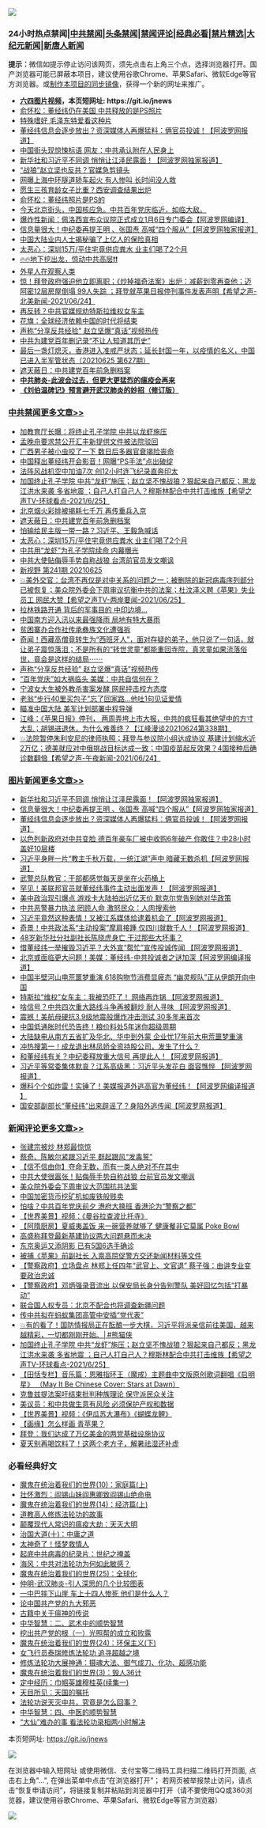 ![](https://raw.githubusercontent.com/fqnews/bnews/master/64photo/fqnews-qr.jpg)

<div id="tt">
<h3>24小时热点禁闻|<a href="#%E4%B8%AD%E5%85%B1%E7%A6%81%E9%97%BB%E6%9B%B4%E5%A4%9A%E6%96%87%E7%AB%A0">中共禁闻</a>|<a href="#%E5%9B%BE%E7%89%87%E6%96%B0%E9%97%BB%E6%9B%B4%E5%A4%9A%E6%96%87%E7%AB%A0">头条禁闻</a>|<a href="#%E6%96%B0%E9%97%BB%E8%AF%84%E8%AE%BA%E6%9B%B4%E5%A4%9A%E6%96%87%E7%AB%A0">禁闻评论|<a href="#%E5%BF%85%E7%9C%8B%E7%BB%8F%E5%85%B8%E5%A5%BD%E6%96%87">经典必看|<a href="/video.md#%E7%A6%81%E7%89%87%E7%B2%BE%E9%80%89">禁片精选</a>|<a href="https://github.com/fqnews/djy/blob/master/gb/nf1351518.md#1">大纪元新闻</a>|<a href="https://github.com/fqnews/ntdtv/blob/master/gb/prog204.md#1">新唐人新闻</a></h3>
<div><b>提示：</b>微信如提示停止访问该网页，须先点击右上角三个点，选择浏览器打开。国产浏览器可能已屏蔽本项目，建议使用谷歌Chrome、苹果Safari、微软Edge等官方浏览器。或<a href="https://github.com/fqnews/bnews/blob/master/%E5%88%B6%E4%BD%9Cgit%E7%A6%81%E9%97%BB%E9%95%9C%E5%83%8F.md">制作本项目的同步镜像</a>，获得一个新的网址来推广。</div>
<ul>
<li><b><a href="http://d1.bdrive.tk/64.mp4" target="_blank">六四图片视频</a>，本页短网址: https://git.io/jnews</b></li>
<li><a href="/cbnews/20210625/1573844.md">俞怀松：董经纬仍在美国 中共释放的是PS照片</a></li>
<li><a href="/cnnews/20210625/1573882.md">特殊嗜好 毛泽东特爱看这种片</a></li>
<li><a href="/topimagenews/20210625/1574040.md">董经纬信息会逐步放出？资深媒体人再爆猛料：俩官员投诚！【阿波罗网报道】</a></li>
<li><a href="/cnnews/20210625/1574004.md">中国街头现惊悚标语 网友：中共承认附在人民身上</a></li>
<li><a href="/topimagenews/20210625/1574189.md">新华社和习近平不同调 悄悄让江泽民露面！【阿波罗网独家报道】</a></li>
<li><a href="/comments/20210625/1573853.md">“战狼”赵立坚也反共？官媒急剪镜头</a></li>
<li><a href="/cbnews/20210625/1573933.md">网曝上海中环隧道轿车起火 有人惨叫 长时间没人救</a></li>
<li><a href="/cnnews/20210625/1573911.md">愿生三孩育龄女子比重？西安调查结果出炉</a></li>
<li><a href="/cbnews/20210625/1574020.md">俞怀松：董经纬照片是PS的</a></li>
<li><a href="/bannedvideo/20210625/1574224.md">今天北京街头，中国核应急。中共百年党庆临近，如临大敌。</a></li>
<li><a href="/cnnews/20210625/1574348.md">爆炸性新闻：佩洛西宣布众议院正式成立1月6日专门委会【阿波罗网编译】</a></li>
<li><a href="/topimagenews/20210625/1574140.md">信息量很大！中纪委再提王明 、张国焘 高喊“四个服从”【阿波罗网独家报道】</a></li>
<li><a href="/cbnews/20210625/1574041.md">中国大陆业内人士揭秘骗了上亿人的保险真相</a></li>
<li><a href="/cbnews/20210625/1574390.md">太恶心：深圳15万/平住宅竟供应粪水 业主们喝了2个月</a></li>
<li><a href="/bannedvideo/20210625/1573909.md">🔥🔥地下挖出龙，惊动中共高层❗❗</a></li>
<li><a href="/cnnews/20210625/1573910.md">外星人在观察人类</a></li>
<li><a href="/comments/20210625/1574036.md">惊！拜登政府强迫他立即离职；《炒掉福奇法案》出炉：减薪到零再查他；迈阿密12层房屋倒塌 99人失踪 ；拜登就苹果日报停刊事件发表声明【希望之声-北美新闻-2021/06/24】</a></li>
<li><a href="/cnnews/20210625/1574238.md">再反转？中共官媒规劝特斯拉维权女车主</a></li>
<li><a href="/comments/20210625/1573866.md">花旗：全球经济依赖中国的时代将结束</a></li>
<li><a href="/cbnews/20210625/1574143.md">声称“分享反共经验" 赵立坚爆“真话”视频热传</a></li>
<li><a href="/cnnews/20210625/1574108.md">中共为建党百年删记录“不让人知道其历史”</a></li>
<li><a href="/bannedvideo/20210625/1574187.md">最后一盏灯熄灭，香港进入准戒严状态；延长封国一年，以疫情的名义，中国已进入半军管状态（20210625 第627期）</a></li>
<li><a href="/cbnews/20210625/1574392.md">遮天蔽日：中共建党百年前急删档案</a></li>
<li><b><a href="/comments/20200211/1275071.md" target="_blank">中共肺炎-此波会过去，但更大更猛烈的瘟疫会再来</a></b></li>
<li><b><a href="/comments/20200207/1272816.md" target="_blank">《刘伯温碑记》预言避开武汉肺炎的妙招（修订版）</a></b></li>
</ul>
</div>

<div class="catlist">
<h3><a href="/cbnews/" target="_blank">中共禁闻</a><span><a href="/cbnews/" target="_blank" rel="nofollow">更多文章>></a></span></h3>
<ul>
<li><a href="/cbnews/20210626/1574551.md" target="_blank">加教育厅长曝：将终止孔子学院 中共以龙虾施压</a></li>
<li><a href="/cbnews/20210626/1574550.md" target="_blank">孟晚舟要求禁公开汇丰新提供文件被法院驳回</a></li>
<li><a href="/cbnews/20210626/1574516.md" target="_blank">广西男子被小虫咬了一下 数日后多器官衰竭险丧命</a></li>
<li><a href="/cbnews/20210626/1574515.md" target="_blank">中国释出董经纬开会影音！网曝“PS手法”点出破绽</a></li>
<li><a href="/cbnews/20210626/1574483.md" target="_blank">法阵风战机空中加油7次 创12小时连飞纪录直奔印太</a></li>
<li><a href="/comments/20210626/1574482.md" target="_blank">加国终止孔子学院 中共“龙虾”施压；赵立坚不愧战狼？狠起来自己都反；黑龙江洪水来袭  多省地震 ；自己人打自己人？穆斯林配合中共打击维族【希望之声TV-环球看点-2021/6/25】</a></li>
<li><a href="/cbnews/20210625/1574409.md" target="_blank">北京烟火彩排被揭耗七千万 再传重兵入京</a></li>
<li><a href="/cbnews/20210625/1574392.md" target="_blank">遮天蔽日：中共建党百年前急删档案</a></li>
<li><a href="/cbnews/20210625/1574391.md" target="_blank">怕输给民主版一带一路？习近平、王毅急喊话</a></li>
<li><a href="/cbnews/20210625/1574390.md" target="_blank">太恶心：深圳15万/平住宅竟供应粪水 业主们喝了2个月</a></li>
<li><a href="/cbnews/20210625/1574366.md" target="_blank">中共用“龙虾”为孔子学院续命 内幕曝光</a></li>
<li><a href="/cbnews/20210625/1574365.md" target="_blank">中共大使贴侮辱手势自称战狼 台湾前官员发文嘲讽</a></li>
<li><a href="/comments/20210625/1574360.md" target="_blank">新视野 第241期 20210625</a></li>
<li><a href="/comments/20210625/1574345.md" target="_blank">💥美外交官：台湾不再仅是对中关系的问题之一；被删除的新冠病毒序列部分已被恢复；美众院外委会下周审议抗衡中共的法案；杜汶泽义聘《苹果》失业员工 网民大赞【希望之声TV-两岸要闻-2021/06/25】</a></li>
<li><a href="/cbnews/20210625/1574344.md" target="_blank">拉林铁路开通 背后的军事目的 中印边境…</a></li>
<li><a href="/cbnews/20210625/1574268.md" target="_blank">中国南方迎入汛以来最强降雨 局地有特大暴雨</a></li>
<li><a href="/cbnews/20210625/1574267.md" target="_blank">贫困寨办合作社传承彝族文化遭强拆</a></li>
<li><a href="/comments/20210625/1574258.md" target="_blank">奇闻！西藏高僧竟转生为“西班牙人”，面对存疑的弟子，他只说了一句话，就让弟子震惊落泪；不是所有的“转世灵童”都能重回寺院，真灵童如果流落俗世，竟会是这样的结局⋯⋯</a></li>
<li><a href="/cbnews/20210625/1574143.md" target="_blank">声称“分享反共经验&#8221; 赵立坚爆“真话”视频热传</a></li>
<li><a href="/cbnews/20210625/1574124.md" target="_blank">“百年党庆”如大祸临头 美媒：中共自信何在？</a></li>
<li><a href="/cbnews/20210625/1574123.md" target="_blank">宁波女大生被外教杀害案发酵 网民抨击校方态度</a></li>
<li><a href="/cbnews/20210625/1574122.md" target="_blank">老翁“步行40里买包子”忘了回家路…他吐1句见证爱情</a></li>
<li><a href="/cbnews/20210625/1574117.md" target="_blank">瞄准中国大陆 美军计划部署中程导弹</a></li>
<li><a href="/cbnews/20210625/1574116.md" target="_blank">江峰：《苹果日报》停刊， 两周弄垮上市大报，中共的疯狂看其绝望中的方寸大乱；胡锡进退休，为什么难善终？【江峰漫谈20210624第338期】</a></li>
<li><a href="/comments/20210625/1574100.md" target="_blank">💥法院暂停朱利安尼的律师执照；拜登与参议院小组达成协议 基建计划缩水近2万亿；德美就应对中俄挑战目标达成一致；中国疫苗起反效果？4国接种后确诊数翻倍【希望之声-午夜新闻-2021/06/24】</a></li>

</ul>
</div>
<div class="catlist">
<h3><a href="/topimagenews/" target="_blank">图片新闻</a><span><a href="/topimagenews/" target="_blank" rel="nofollow">更多文章>></a></span></h3>
<ul>
<li><a href="/topimagenews/20210625/1574189.md" target="_blank">新华社和习近平不同调 悄悄让江泽民露面！【阿波罗网独家报道】</a></li>
<li><a href="/topimagenews/20210625/1574140.md" target="_blank">信息量很大！中纪委再提王明 、张国焘 高喊“四个服从”【阿波罗网独家报道】</a></li>
<li><a href="/topimagenews/20210625/1574040.md" target="_blank">董经纬信息会逐步放出？资深媒体人再爆猛料：俩官员投诚！【阿波罗网报道】</a></li>
<li><a href="/topimagenews/20210624/1573598.md" target="_blank">以色列新政府对中共变脸 德百年豪车厂被中收购6年破产 你敢住？中28小时盖好10层楼</a></li>
<li><a href="/topimagenews/20210624/1573398.md" target="_blank">习近平身畔一片“教主千秋万载，一统江湖”声中 暗藏无数杀机【阿波罗网报道】</a></li>
<li><a href="/topimagenews/20210624/1573292.md" target="_blank">武警总队教官：干部都感觉每天是坐在火药桶上</a></li>
<li><a href="/topimagenews/20210623/1572879.md" target="_blank">罕见！美联邦官员就董经纬事件主动出面发声！【阿波罗网报道】</a></li>
<li><a href="/topimagenews/20210623/1572841.md" target="_blank">美中政治现引爆点 游戏卡大陆拍出近亿天价 默克尔党告别她对华政策</a></li>
<li><a href="/topimagenews/20210623/1572689.md" target="_blank">中共恶警暴力执法 罔顾人命 激怒民众：人肉搜索他</a></li>
<li><a href="/topimagenews/20210623/1572656.md" target="_blank">习近平竟然这种表情！又被江系媒体给逮着机会了【阿波罗网报道】</a></li>
<li><a href="/topimagenews/20210623/1572594.md" target="_blank">奇景！中共政法系“主动投案”摩肩接踵 仅四川就数千人！【阿波罗网报道】</a></li>
<li><a href="/topimagenews/20210623/1572334.md" target="_blank">48岁新华社分社副社长陈晓虎身亡 干过那些大坏事？</a></li>
<li><a href="/topimagenews/20210622/1571979.md" target="_blank">借董经纬一举摧毁习近平？大外宣“帮忙”宣传投诚传闻 【阿波罗网报道】</a></li>
<li><a href="/topimagenews/20210622/1571863.md" target="_blank">北京或面临更大问题！美媒：董经纬-中共投诚者之谜加深【阿波罗网编译报道】</a></li>
<li><a href="/topimagenews/20210621/1571349.md" target="_blank">中国半壁河山电荒噩梦重演 618购物节消费显疲态 “幽灵舰队”正从伊朗开向中国</a></li>
<li><a href="/topimagenews/20210621/1571238.md" target="_blank">特斯拉“维权”女车主：我被恐吓了！ 网络再炸锅 【阿波罗网报道】</a></li>
<li><a href="/topimagenews/20210621/1571162.md" target="_blank">啥信号？中共四次重大路线斗争再被翻炒 耐人寻味 【阿波罗网报道】</a></li>
<li><a href="/topimagenews/20210621/1571069.md" target="_blank">震撼！美航母硬抗3.9级地震般爆炸冲击测试 30多年来首次</a></li>
<li><a href="/topimagenews/20210621/1570856.md" target="_blank">中国低通胀时代恐告终！粮价料处5年迷你超级周期</a></li>
<li><a href="/topimagenews/20210620/1570841.md" target="_blank">大陆缺电从南方五省扩及华北、华中到外蒙 企业忧17年前大电荒噩梦重演</a></li>
<li><a href="/topimagenews/20210620/1570595.md" target="_blank">冲热搜第一！成龙退出林凤娇全资持股公司，发生了什么？</a></li>
<li><a href="/topimagenews/20210620/1570532.md" target="_blank">和董经纬有关？中纪委释放重大信号 再提此人！【阿波罗网报道】</a></li>
<li><a href="/topimagenews/20210619/1570003.md" target="_blank">习近平等常委集体默哀？江系高级黑：习近平头发花白 面容憔悴 【阿波罗网报道】</a></li>
<li><a href="/topimagenews/20210619/1569734.md" target="_blank">爆料个个如炸雷！实锤了！美媒报道外逃高官为董经纬！【阿波罗网编译报道 】</a></li>
<li><a href="/topimagenews/20210618/1569604.md" target="_blank">国安部副部长“董经纬”出来辟谣了？身陷外逃传闻【阿波罗网报道】</a></li>

</ul>
</div>
<div class="catlist">
<h3><a href="/comments/" target="_blank">新闻评论</a><span><a href="/comments/" target="_blank" rel="nofollow">更多文章>></a></span></h3>
<ul>
<li><a href="/comments/20210626/1574549.md" target="_blank">张建宗被炒 林郑最惊惊</a></li>
<li><a href="/comments/20210626/1574548.md" target="_blank">蔡奇、陈敏尔紧跟习近平 群起跟风“发毒誓”</a></li>
<li><a href="/comments/20210626/1574547.md" target="_blank">【信不信由你】夺命无数，而有一类人绝对不在其中</a></li>
<li><a href="/comments/20210626/1574546.md" target="_blank">中共大使很嚣张！贴侮辱手势自称战狼 台前官员发文嘲讽</a></li>
<li><a href="/comments/20210626/1574535.md" target="_blank">美众院外委会下周审议大范围抗共法案</a></li>
<li><a href="/comments/20210626/1574534.md" target="_blank">中国加密货币挖矿机如废铁般贱卖</a></li>
<li><a href="/comments/20210626/1574531.md" target="_blank">怕啥？中共百年党庆前夕 港府大换班 香港沦为“警察之都”</a></li>
<li><a href="/comments/20210626/1574530.md" target="_blank">【世界美景】视频：《曼谷拉查波比托寺》</a></li>
<li><a href="/comments/20210626/1574529.md" target="_blank">【阿隋厨房】夏威夷盖饭 来一碗营养就够了 健康餐非它莫属 Poke Bowl</a></li>
<li><a href="/comments/20210626/1574520.md" target="_blank">高盛称拜登最新基建协议两大问题悬而未决</a></li>
<li><a href="/comments/20210626/1574512.md" target="_blank">东京奥运又添阴影 已有5国6选手确诊</a></li>
<li><a href="/comments/20210626/1574503.md" target="_blank">被捕《苹果》前副社长 入禀高院促警方交还新闻材料等文件</a></li>
<li><a href="/comments/20210626/1574502.md" target="_blank">【警察政府】立场盘点 林郑上任四年“武官上、文官退” 蔡子强：由讲专业变要政治忠诚</a></li>
<li><a href="/comments/20210626/1574501.md" target="_blank">【警察政府】邓炳强录音流出 以保安局长身分告别警队 美好回忆包括“打暴动”</a></li>
<li><a href="/comments/20210626/1574498.md" target="_blank">联合国人权专员：北京不配合也将调查新疆问题</a></li>
<li><a href="/comments/20210626/1574495.md" target="_blank">传中共拟在蚂蚁集团高管中安插“党代表”</a></li>
<li><a href="/comments/20210626/1574485.md" target="_blank">💥有的看了！国防情报局正在酝酿一步大棋，习近平将派亲信前往美国，越来越精彩，一切都刚刚开始。│#熊猫侠</a></li>
<li><a href="/comments/20210626/1574482.md" target="_blank">加国终止孔子学院 中共“龙虾”施压；赵立坚不愧战狼？狠起来自己都反；黑龙江洪水来袭  多省地震 ；自己人打自己人？穆斯林配合中共打击维族【希望之声TV-环球看点-2021/6/25】</a></li>
<li><a href="/comments/20210626/1574481.md" target="_blank">【田恬专栏】音乐篇：恩雅指环王（魔戒）主题曲中文版原创歌词翻唱《启明星》 （May It Be Chinese Cover: Stars at Dawn）</a></li>
<li><a href="/comments/20210626/1574480.md" target="_blank">克鲁兹提法案吁结束批判种族理论 保守派民众关注</a></li>
<li><a href="/comments/20210626/1574479.md" target="_blank">美议员：和中共做生意有风险 必须保护产权和数据</a></li>
<li><a href="/comments/20210626/1574458.md" target="_blank">【世界美景】视频：《伊瓜苏大瀑布》《蝴蝶龙鲤》</a></li>
<li><a href="/comments/20210626/1574457.md" target="_blank">【画缘】怎么样画 青苹果？</a></li>
<li><a href="/comments/20210625/1574456.md" target="_blank">拜登：我们达成了万亿美金的两党基础设施协议</a></li>
<li><a href="/comments/20210625/1574455.md" target="_blank">夏天别再喝饮料了！这两个老方子，解暑祛湿还补虚</a></li>

</ul>
</div>

<div class="catlist">
<h3>必看经典好文</h3>
<ul>
<li><a href="/topimagenews/20180529/950153.md" target="_blank">魔鬼在统治着我们的世界(10)：家庭篇(上)</a></li>
<li><a href="/cbnews/20200727/1366904.md" target="_blank">壮怀激烈：阎锡山妹阎惠卿致阎锡山绝命电</a></li>
<li><a href="/topimagenews/20180605/953415.md" target="_blank">魔鬼在统治着我们的世界(14)：经济篇(上)</a></li>
<li><a href="/comments/20200805/1375080.md" target="_blank">道教高人修炼法轮功的故事</a></li>
<li><a href="/comments/20200619/783185.md" target="_blank">颠覆现代人常识的瘟疫大劫：天灭大明</a></li>
<li><a href="/cbnews/20180316/915423.md" target="_blank">治国大道(十)：中庸之道</a></li>
<li><a href="/ccpdope/20200907/1392129.md" target="_blank">太神奇了！怪梦救情人</a></li>
<li><a href="/comments/20200702/1354076.md" target="_blank">起底中共病毒的纪录片：世纪之掩盖</a></li>
<li><a href="/comments/20191218/1228234.md" target="_blank">海风：中共对法轮功为何如此敏感？</a></li>
<li><a href="/comments/20181017/1014654.md" target="_blank">魔鬼在统治着我们的世界(25)：全球化</a></li>
<li><a href="/comments/20200620/1347687.md" target="_blank">仲明-武汉肺炎-引人深思的几个比较图表</a></li>
<li><a href="/cbnews/20200611/1343057.md" target="_blank">一中巴摔下山崖 车上十四人惨死 他们是什么人？</a></li>
<li><a href="/comments/20200717/1361899.md" target="_blank">论中国共产党的九大邪恶</a></li>
<li><a href="/ccpdope/20200531/1337409.md" target="_blank">古籍中关于瘟神的传说</a></li>
<li><a href="/comments/20200605/783249.md" target="_blank">中华智慧：二、武术中的顺势智慧</a></li>
<li><a href="/comments/20200629/1352460.md" target="_blank">挖出共产党的根（一）光照帮的成立和败露</a></li>
<li><a href="/cbnews/20180907/994846.md" target="_blank">魔鬼在统治着我们的世界(24)：环保主义(下)</a></li>
<li><a href="/topimagenews/20210512/1544658.md" target="_blank">女飞行员泰瑞修炼法轮功 追寻超越之境</a></li>
<li><a href="/comments/20191203/1234383.md" target="_blank">修炼法轮功大展神通：摄魂大法、御气成刀、化功、超感功能</a></li>
<li><a href="/topimagenews/20180521/945342.md" target="_blank">魔鬼在统治着我们的世界(3)：毁人36计</a></li>
<li><a href="/tculture/20161028/606931.md" target="_blank">定中经历：巾帼英雄穆桂英(续集一)</a></li>
<li><a href="/tculture/20180919/1000196.md" target="_blank">天目所见：天国的嘱托</a></li>
<li><a href="/comments/20210308/1500552.md" target="_blank">法轮功说天灭中共，究竟是怎么回事？</a></li>
<li><a href="/comments/20200605/783247.md" target="_blank">中华智慧：四、中医的顺势智慧</a></li>
<li><a href="/cbnews/20210428/1535533.md" target="_blank">“大仙”难办的事  看法轮功录相两小时解决</a></li>

</ul>
</div>

本页短网址: https://git.io/jnews

![](https://raw.githubusercontent.com/fqnews/bnews/master/64photo/fqnews-qr.jpg)

在浏览器中输入短网址 或使用微信、支付宝等二维码工具扫描二维码打开页面, 点击右上角"...", 在弹出菜单中点击“在浏览器打开”； 若网页被举报禁止访问，请点击“恢复申请访问”，将链接复制并粘贴到浏览器中打开（请不要使用QQ或360浏览器，建议使用谷歌Chrome、苹果Safari、微软Edge等官方浏览器）

![](https://raw.githubusercontent.com/fqnews/bnews/master/64photo/wx.jpg)
